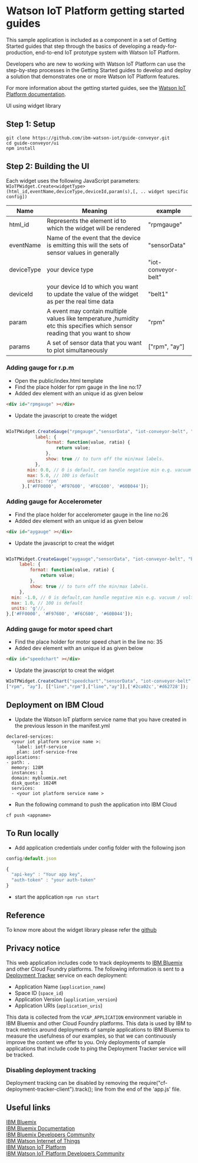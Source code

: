 # Watson IoT Platform getting started guides
This sample application is included as a component in a set of Getting Started guides that step through the basics of developing a ready-for-production, end-to-end IoT prototype system with Watson IoT Platform.

Developers who are new to working with Watson IoT Platform can use the step-by-step processes in the Getting Started guides to develop and deploy a solution that demonstrates one or more Watson IoT Platform features.

For more information about the getting started guides, see the [Watson IoT Platform documentation](https://console.bluemix.net/docs/services/IoT/getting_started/getting-started-iot-overview.html).

UI using widget library

## Step 1: Setup

```
git clone https://github.com/ibm-watson-iot/guide-conveyor.git
cd guide-conveyor/ui
npm install
```

## Step 2: Building the UI
Each widget uses the following JavaScript parameters: `WIoTPWidget.Create<widgetType>(html_id,eventName,deviceType,deviceId,param(s),[, .. widget specific config])`

| Name | Meaning | example|
| ------ | ------ |----|
| html_id | Represents the element id to which the widget will be rendered | "rpmgauge"|
|eventName |Name of the event that the device is emitting this will the sets of sensor values in generally| "sensorData"|
|deviceType | your device type | "iot-conveyor-belt"|
|deviceId |  your device Id to which you want to update the value of the widget as per the real time data|"belt1"|
| param | A event may contain multiple values like temperature ,humidity etc this specifies which sensor reading that you want to show | "rpm" |
| params | A set of sensor data that you want to plot simultaneously | ["rpm", "ay"] |


### Adding gauge for r.p.m
* Open the public/index.html template
* Find the place holder for rpm gauge in the line no:17
* Added dev element with an unique id as given below

```html
<div id="rpmgauge" ></div>
```

* Update the javascript to create the widget

```javascript

WIoTPWidget.CreateGauge("rpmgauge","sensorData", "iot-conveyor-belt", "belt1", "rpm" ,{
           label: {
               format: function(value, ratio) {
                   return value;
               },
               show: true // to turn off the min/max labels.
           },
        min: 0.0, // 0 is default, can handle negative min e.g. vacuum / voltage / current flow / rate of change
        max: 5.0, // 100 is default
        units: 'rpm'
      },['#FF0000', '#F97600', '#F6C600', '#60B044']);
```

### Adding gauge for Accelerometer
* Find the place holder for accelerometer gauge in the line no:26
* Added dev element with an unique id as given below

```html
<div id="aygauge" ></div>
```

* Update the javascript to creat the widget

```javascript

WIoTPWidget.CreateGauge("aygauge","sensorData", "iot-conveyor-belt", "belt1", "ay" ,{
     label: {
         format: function(value, ratio) {
             return value;
         },
         show: true // to turn off the min/max labels.
     },
  min: -1.0, // 0 is default,can handle negative min e.g. vacuum / voltage / current flow / rate of change
  max: 1.0, // 100 is default
  units: 'g'//,
},['#FF0000', '#F97600', '#F6C600', '#60B044']);
```

### Adding gauge for motor speed chart
* Find the place holder for motor speed chart in the line no: 35
* Added dev element with an unique id as given below

```html
<div id="speedchart" ></div>
```  
* Update the javascript to creat the widget

```javascript
WIoTPWidget.CreateChart("speedchart","sensorData", "iot-conveyor-belt", "belt1",
["rpm", "ay"], [["line","rpm"],["line","ay"]],['#2ca02c','#d62728']);
```


## Deployment on IBM Cloud

* Update the Watson IoT platform service name that you have created in the previous lesson in the manifest.yml

```
declared-services:
  <your iot platform service name >:
    label: iotf-service
    plan: iotf-service-free
applications:
- path: .
  memory: 128M
  instances: 1
  domain: mybluemix.net
  disk_quota: 1024M
  services:
  - <your iot platform service name >
```

* Run the following command to push the application into IBM Cloud

```
cf push <appname>
```

## To Run locally

* Add application credentials under config folder with the following json

``` javascript
config/default.json

{
  "api-key" : "Your app key",
  "auth-token" : "your auth-token"
}
```

* start the application
 `npm run start`


## Reference

To know more about the widget library please refer the [github]("https://github.com/ibm-watson-iot/iot-widgets")

## Privacy notice

This web application includes code to track deployments to [IBM Bluemix](https://www.bluemix.net/) and other Cloud Foundry platforms. The following information is sent to a [Deployment Tracker](https://github.com/cloudant-labs/deployment-tracker) service on each deployment:

* Application Name (`application_name`)
* Space ID (`space_id`)
* Application Version (`application_version`)
* Application URIs (`application_uris`)

This data is collected from the `VCAP_APPLICATION` environment variable in IBM Bluemix and other Cloud Foundry platforms. This data is used by IBM to track metrics around deployments of sample applications to IBM Bluemix to measure the usefulness of our examples, so that we can continuously improve the content we offer to you. Only deployments of sample applications that include code to ping the Deployment Tracker service will be tracked.

### Disabling deployment tracking

Deployment tracking can be disabled by removing the require("cf-deployment-tracker-client").track(); line from the end of the 'app.js' file.


## Useful links
[Install Node.js]: https://nodejs.org/en/download/
[bluemix_dashboard_url]: https://console.ng.bluemix.net/dashboard/
[bluemix_signup_url]: https://console.ng.bluemix.net/registration/
[cloud_foundry_url]: https://github.com/cloudfoundry/cli

[IBM Bluemix](https://bluemix.net/)  
[IBM Bluemix Documentation](https://www.ng.bluemix.net/docs/)  
[IBM Bluemix Developers Community](http://developer.ibm.com/bluemix)  
[IBM Watson Internet of Things](http://www.ibm.com/internet-of-things/)  
[IBM Watson IoT Platform](http://www.ibm.com/internet-of-things/iot-solutions/watson-iot-platform/)   
[IBM Watson IoT Platform Developers Community](https://developer.ibm.com/iotplatform/)
